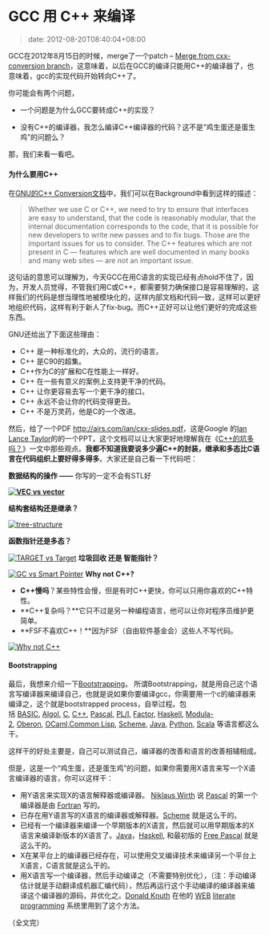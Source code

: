 # GCC 用 C++ 来编译
>date: 2012-08-20T08:40:04+08:00


GCC在2012年8月15日的时候，merge了一个patch – [Merge from cxx-conversion branch](http://gcc.gnu.org/git/?p=gcc.git;a=commitdiff;h=2b15d2ba7eb3a25dfb15a7300f4ee7a141ee8539)，这意味着，以后在GCC的编译只能用C++的编译器了，也意味着，gcc的实现代码开始转向C++了。


你可能会有两个问题，


* 一个问题是为什么GCC要转成C++的实现？


* 没有C++的编译器，我怎么编译C++编译器的代码？这不是“鸡生蛋还是蛋生鸡”的问题么？


那，我们来看一看吧。


#### 为什么要用C++


在[GNU的C++ Conversion文档](http://gcc.gnu.org/wiki/cxx-conversion)中，我们可以在Background中看到这样的描述：



> Whether we use C or C++, we need to try to ensure that interfaces are easy to understand, that the code is reasonably modular, that the internal documentation corresponds to the code, that it is possible for new developers to write new passes and to fix bugs. Those are the important issues for us to consider. The C++ features which are not present in C — features which are well documented in many books and many web sites — are not an important issue.
> 
> 


这句话的意思可以理解为，今天GCC在用C语言的实现已经有点hold不住了，因为，开发人员觉得，不管我们用C或C++，都需要努力确保接口是容易理解的，这样我们的代码是想当理性地被模块化的，这样内部文档和代码一致，这样可以更好地组织代码，这样有利于新人了fix-bug。而C++正好可以让他们更好的完成这些东西。


GNU还给出了下面这些理由：



* C++ 是一种标准化的，大众的，流行的语言。
* C++ 是C90的超集。
* C++作为C的扩展和C在性能上一样好。
* C++ 在一些有意义的案例上支持更干净的代码。
* C++ 让你更容易去写一个更干净的接口。
* C++ 永远不会让你的代码变得更丑。
* C++ 不是万灵药，他是C的一个改进。


然后，给了一个PDF <http://airs.com/ian/cxx-slides.pdf>，这是Google 的[Ian Lance Taylor](http://airs.com/ian/)的的一个PPT，这个文档可以让大家更好地理解我在《[C++的坑多吗？](https://coolshell.cn/articles/7992.html "C++的坑真的多吗？")》一文中那些观点。**我都不知道我要说多少遍C++的封装，继承和多态比C语言在代码组织上要好得多得多**。大家还是自己看一下代码吧：


**数据结构的操作 ——** 你写的一定不会有STL好


**[![](/assets/images/coolshell.cn/wp-content/uploads/2012/08/VEC-vs-vector.jpg "VEC vs vector")](/assets/images/coolshell.cn/wp-content/uploads/2012/08/VEC-vs-vector.jpg)**


**结构套结构还是继承？**


[![](/assets/images/coolshell.cn/wp-content/uploads/2012/08/tree-structure.jpg "tree-structure")](/assets/images/coolshell.cn/wp-content/uploads/2012/08/tree-structure.jpg)


**函数指针还是多态？**


[![](/assets/images/coolshell.cn/wp-content/uploads/2012/08/TARGET-vs-Target.jpg "TARGET vs Target")](/assets/images/coolshell.cn/wp-content/uploads/2012/08/TARGET-vs-Target.jpg)
**垃圾回收 还是 智能指针？**


[![](/assets/images/coolshell.cn/wp-content/uploads/2012/08/GC-vs-Smart-Pointer.jpg "GC vs Smart Pointer")](/assets/images/coolshell.cn/wp-content/uploads/2012/08/GC-vs-Smart-Pointer.jpg)
**Why not C++?**


* **C++慢吗**？某些特性会慢，但是有时C++更快，你可以只用你喜欢的C++特性。
* **C++复杂吗？**它只不过是另一种编程语言，他可以让你对程序员维护更简单。
* **FSF不喜欢C++！**因为FSF（自由软件基金会）这些人不写代码。


[![](/assets/images/coolshell.cn/wp-content/uploads/2012/08/Why-not-C++.jpg "Why not C++")](/assets/images/coolshell.cn/wp-content/uploads/2012/08/Why-not-C++.jpg)



#### Bootstrapping


最后，我想来介绍一下[Bootstrapping](https://en.wikipedia.org/wiki/Bootstrapping_%28compilers%29)。 所谓Bootstrapping，就是用自己这个语言写编译器来编译自己，也就是说如果你要编译gcc，你需要用一个c的编译器来编译之，这个就是bootstrapped process，自举过程。包括 [BASIC](https://en.wikipedia.org/wiki/BASIC "BASIC"), [Algol](https://en.wikipedia.org/wiki/Algol "Algol"), [C](https://en.wikipedia.org/wiki/C_(programming_language) "C (programming language)"), [C++](https://en.wikipedia.org/wiki/C%2B%2B "C++"), [Pascal](https://en.wikipedia.org/wiki/Pascal_programming_language "Pascal programming language"), [PL/I](https://en.wikipedia.org/wiki/PL/I "PL/I"), [Factor](https://en.wikipedia.org/wiki/Factor_programming_language "Factor programming language"), [Haskell](https://en.wikipedia.org/wiki/Haskell_(programming_language) "Haskell (programming language)"), [Modula-2](https://en.wikipedia.org/wiki/Modula-2 "Modula-2"), [Oberon](https://en.wikipedia.org/wiki/Oberon_programming_language "Oberon programming language"), [OCaml](https://en.wikipedia.org/wiki/OCaml "OCaml"),[Common Lisp](https://en.wikipedia.org/wiki/Common_Lisp "Common Lisp"), [Scheme](https://en.wikipedia.org/wiki/Scheme_(programming_language) "Scheme (programming language)"), [Java](https://en.wikipedia.org/wiki/Java_(programming_language) "Java (programming language)"), [Python](https://en.wikipedia.org/wiki/Python_(programming_language) "Python (programming language)"), [Scala](https://en.wikipedia.org/wiki/Scala_(programming_language) "Scala (programming language)") 等语言都这么干。


这样干的好处主要是，自己可以测试自己，编译器的改善和语言的改善相辅相成。


但是，这是一个“鸡生蛋，还是蛋生鸡”的问题，如果你需要用X语言来写一个X语言编译器的语言，你可以这样干：


* 用Y语言来实现X的语言解释器或编译器。 [Niklaus Wirth](https://en.wikipedia.org/wiki/Niklaus_Wirth "Niklaus Wirth") 说 [Pascal](https://en.wikipedia.org/wiki/Pascal_programming_language "Pascal programming language") 的第一个编译器是由 [Fortran](https://en.wikipedia.org/wiki/Fortran "Fortran") 写的。
* 已存在用Y语言写的X语言的编译器或解释器。[Scheme](https://en.wikipedia.org/wiki/Scheme_(programming_language) "Scheme (programming language)") 就是这么干的。
* 已经有一个编译器来编译一个早期版本的X语言，然后就可以用早期版本的X语言来编译新版本的X语言了。[Java](https://en.wikipedia.org/wiki/Java_(programming_language) "Java (programming language)")，[Haskell](https://en.wikipedia.org/wiki/Haskell_(programming_language) "Haskell (programming language)"), 和最初版的 [Free Pascal](https://en.wikipedia.org/wiki/Free_Pascal "Free Pascal") 就是这么干的。
* X在某平台上的编译器已经存在，可以使用交叉编译技术来编译另一个平台上X语言，C语言就是这么干的。
* 用X语言写一个编译器，然后手动编译之（不需要特别优化），（注：手动编译估计就是手动翻译成机器汇编代码），然后再运行这个手动编译的编译器来编译这个编译器的源码，并优化之。[Donald Knuth](https://en.wikipedia.org/wiki/Donald_Knuth "Donald Knuth") 在他的 [WEB](https://en.wikipedia.org/wiki/WEB "WEB") [literate programming](https://en.wikipedia.org/wiki/Literate_programming "Literate programming") 系统里用到了这个方法。


（全文完）


